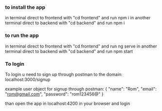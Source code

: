 ### to install the app

in terminal direct to frontend with "cd frontend" and run npm i
in another terminal direct to backend with "cd backend" and run npm i

### to run the app

in terminal direct to frontend with "cd frontend" and run ng serve
in another terminal direct to backend with "cd backend" and run npm start

### To login

To login u need to sign up through postman to the domain: localhost:3000/signup

example user object for signup through postman:
{
"name": "Rom",
"email": "rom@gmail.com",
"password": "rom123456@"
}

than open the app in localhost:4200 in your browser and login
